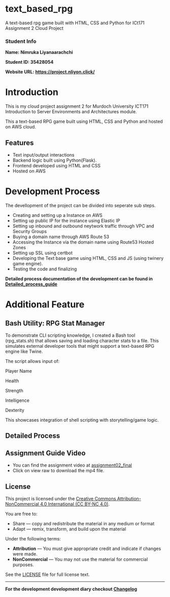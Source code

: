 # text_based_rpg
A text-based rpg game built with HTML, CSS and Python for ICt171 Assignment 2 Cloud Project

### Student Info
**Name: Nimruka Liyanaarachchi**


**Student ID: 35428054**

**Website URL: https://project.nliyon.click/**

# Introduction
This is my cloud project assignment 2 for Murdoch University ICT171 Introduction to Server Environments and Architectures module.


This a text-based RPG game built using HTML, CSS and Python and hosted on AWS cloud.

## Features
- Text input/output interactions
- Backend logic built using Python(Flask).
- Frontend developed using HTML and CSS
- Hosted on AWS

# Development Process

The devellopment of the project can be divided into seperate sub steps.
- Creating and setting up a Instance on AWS
- Setting up public IP for the instance using Elastic IP
- Setting up inbound and outbound neytwork traffic through VPC and Security Groups
- Buying a domain name through AWS Route 53
- Accessing the Instance via the domain name using Route53 Hosted Zones
- Setting up SSL using certbot
- Developing the Text base game using HTML, CSS and JS (using twinery game engine).
- Testing the code and finalizing

**Detailed process documentation of the development can be found in [Detailed_process_guide](Detailed_process_guide.md)**

# Additional Feature

## Bash Utility: RPG Stat Manager
To demonstrate CLI scripting knowledge, I created a Bash tool (rpg_stats.sh) that allows saving and loading character stats to a file. This simulates external developer tools that might support a text-based RPG engine like Twine.

The script allows input of:

Player Name

Health

Strength

Intelligence

Dexterity

This showcases integration of shell scripting with storytelling/game logic.

## Detailed Process


## Assignment Guide Video

- You can find the assignment video at [assignment02_final](assignment02_final.mp4)
- Click on view raw to download the mp4 file.

## License

This project is licensed under the [Creative Commons Attribution-NonCommercial 4.0 International (CC BY-NC 4.0)](https://creativecommons.org/licenses/by-nc/4.0/).

You are free to:
- Share — copy and redistribute the material in any medium or format
- Adapt — remix, transform, and build upon the material

Under the following terms:
- **Attribution** — You must give appropriate credit and indicate if changes were made.
- **NonCommercial** — You may not use the material for commercial purposes.

See the [LICENSE](LICENSE) file for full license text.


----------------------------------------------------------------------------------------------------------------------------------------------------------

**For the development development diary checkout [Changelog](Changelog,md)**
